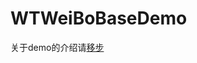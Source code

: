 

WTWeiBoBaseDemo
==============


关于demo的介绍请[移步](http://wangtaoios.github.io/iOS/2018/03/27/iOS%E5%BC%80%E5%8F%91/iOS%E4%BB%BF%E6%96%B0%E6%B5%AA%E5%BE%AE%E5%8D%9A%E4%B8%AA%E4%BA%BA%E4%B8%AD%E5%BF%83%E5%9F%BA%E7%A1%80%E7%89%88.html)



